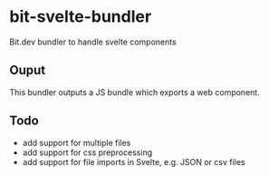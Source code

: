 # bit-svelte-bundler
Bit.dev bundler to handle svelte components

## Ouput
This bundler outputs a JS bundle which exports a web component.

## Todo
- add support for multiple files
- add support for css preprocessing
- add support for file imports in Svelte, e.g. JSON or csv files
